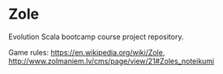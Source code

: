 # Zole

Evolution Scala bootcamp course project repository.

Game rules: https://en.wikipedia.org/wiki/Zole,
http://www.zolmaniem.lv/cms/page/view/21#Zoles_noteikumi
